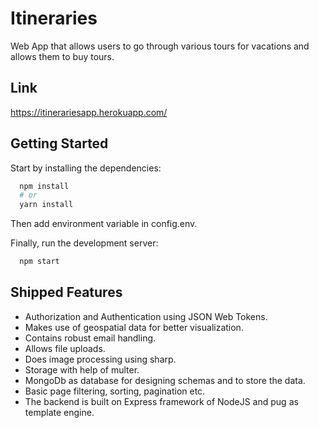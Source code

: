 
# Itineraries

Web App that allows users to go through various tours for vacations and allows them to buy tours.



## Link

https://itinerariesapp.herokuapp.com/
## Getting Started

Start by installing the dependencies:

```bash
  npm install
  # or
  yarn install
```
  Then add environment variable in config.env. 
  
  Finally, run the development server: 
```bash
  npm start
```


## Shipped Features

- Authorization and Authentication using JSON Web Tokens.
- Makes use of geospatial data for better visualization.
- Contains robust email handling.
- Allows file uploads.
- Does image processing using sharp.
- Storage with help of multer.
- MongoDb as database for designing schemas and to store the data.
- Basic page filtering, sorting, pagination etc.
- The backend is built on Express framework of NodeJS and pug as template engine. 


